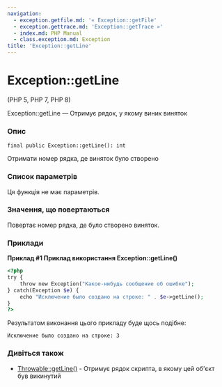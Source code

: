 ```yaml
---
navigation:
  - exception.getfile.md: '« Exception::getFile'
  - exception.gettrace.md: 'Exception::getTrace »'
  - index.md: PHP Manual
  - class.exception.md: Exception
title: 'Exception::getLine'
---
```

# Exception::getLine

(PHP 5, PHP 7, PHP 8)

Exception::getLine — Отримує рядок, у якому виник виняток

### Опис

```methodsynopsis
final public Exception::getLine(): int
```

Отримати номер рядка, де виняток було створено

### Список параметрів

Ця функція не має параметрів.

### Значення, що повертаються

Повертає номер рядка, де було створено виняток.

### Приклади

**Приклад #1 Приклад використання **Exception::getLine()****

```php
<?php
try {
    throw new Exception("Какое-нибудь сообщение об ошибке");
} catch(Exception $e) {
    echo "Исключение было создано на строке: " . $e->getLine();
}
?>
```

Результатом виконання цього прикладу буде щось подібне:

```
Исключение было создано на строке: 3
```

### Дивіться також

-   [Throwable::getLine()](throwable.getline.md) - Отримує рядок скрипта, в якому цей об'єкт був викинутий
